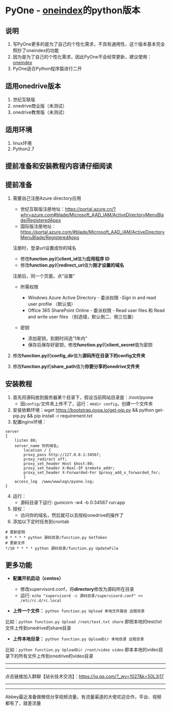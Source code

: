 # PyOne - [oneindex](https://github.com/donwa/oneindex)的python版本

## 说明 ##
1. 写PyOne更多的是为了自己的个性化需求，不具有通用性，这个版本基本完全照抄了oneindex的功能
2. 因为是为了自己的个性化需求，因此PyOne不会经常更新，建议使用：[oneindex](https://github.com/donwa/oneindex)
3. PyOne适合Python程序猿进行二开

## 适用onedrive版本 ##
1. 世纪互联版
2. onedrive商业版（未测试）
3. onedrive教育版（未测试）

## 适用环境 ##
1. linux环境
2. Python2.7

## **提前准备**和**安装教程**内容请**仔细阅读**

## 提前准备 ##
1. 需要自己注册Azure directory应用
    - 世纪互联版注册地址：https://portal.azure.cn/?whr=azure.com#blade/Microsoft_AAD_IAM/ActiveDirectoryMenuBlade/RegisteredApps
    - 国际版注册地址：https://portal.azure.com/#blade/Microsoft_AAD_IAM/ActiveDirectoryMenuBlade/RegisteredApps

    注册时，登录url设置成你的域名

    - 修改**function.py**的**client_id**值为**应用程序 ID**
    - 修改**function.py**的**redirect_uri**值为**刚才设置的域名**

    注册后，同一个页面，点“设置”

    - 所需权限
        - Windows Azure Active Directory - 委派权限 -Sign in and read user profile （默认值）
        - Office 365 SharePoint Online - 委派权限 - Read user files 和 Read and write user files （别选错，默认倒二、倒三位置）

    - 密钥
        - 添加密钥，到期时间选“1年内”
        - 保存后保存好密钥，修改**function.py**的**client_secret**值为密钥

2. 修改**function.py**的**config_dir**值为**源码所在目录下的config文件夹**
3. 修改**function.py**的**share_path**值为**你要分享的onedrive文件夹**

## 安装教程 ##
1. 首先将源码放到服务器某个目录下，假设当前网站目录是：/root/pyone
    - 因`config/`文件夹上传不了，运行：`mkdir config`，创建一个文件夹
2. 安装依赖环境：wget https://bootstrap.pypa.io/get-pip.py && python get-pip.py && pip install -r requirement.txt
3. 配置nginx环境：
```
server
{
    listen 80;
    server_name 你的域名;
        location / {
        proxy_pass http://127.0.0.1:34567;
        proxy_redirect off;
        proxy_set_header Host $host:80;
        proxy_set_header X-Real-IP $remote_addr;
        proxy_set_header X-Forwarded-For $proxy_add_x_forwarded_for;
        }
    access_log  /www/wwwlogs/pyone.log;
}
```
4. 运行：
    - 源码目录下运行: gunicorn -w4 -b 0:34567 run:app
5. 授权：
    - 访问你的域名，然后就可以去授权onedrive的操作了
6. 添加以下定时任务到crontab
```
# 更新密钥
0 * * * * python 源码目录/function.py GetToken
# 更新文件
*/10 * * * * python 源码目录/function.py UpdateFile
```

## 更多功能 ##
- **配置开机启动（centos）**
    - 修改supervisord.conf，将**directory**修改为源码所在目录
    - 运行: `echo "supervisord -c 源码目录/supervisord.conf" >> /etc/rc.d/rc.local`


- **上传一个文件：**
`python function.py Upload 本地文件路径 远程目录`

比如：`python function.py Upload /root/test.txt share` 即把本地的test/txt文件上传到onedrive的share目录


- **上传本地目录：**
`python function.py UploadDir 本地目录 远程目录`

比如：`python function.py UploadDir /root/video video` 即本本地的video目录下的所有文件上传到onedrive的video目录





-------------------------
-------------------------
点击链接加入群聊【站长技术交流】：https://jq.qq.com/?_wv=1027&k=50L3j17

-------------------------
-------------------------
Abbey最近准备做微信分享视频流量，有流量渠道的大佬欢迎合作，平台、视频都有了，就差流量


